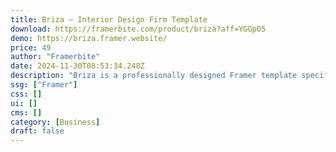 ```yaml
---
title: Briza — Interior Design Firm Template
download: https://framerbite.com/product/briza?aff=YGGpO5
demo: https://briza.framer.website/
price: 49
author: "Framerbite"
date: 2024-11-30T08:53:34.248Z
description: "Briza is a professionally designed Framer template specifically created for businesses in the interior design and architecture, renovation, and building industries."
ssg: ["Framer"]
css: []
ui: []
cms: []
category: [Business]
draft: false
---
```

